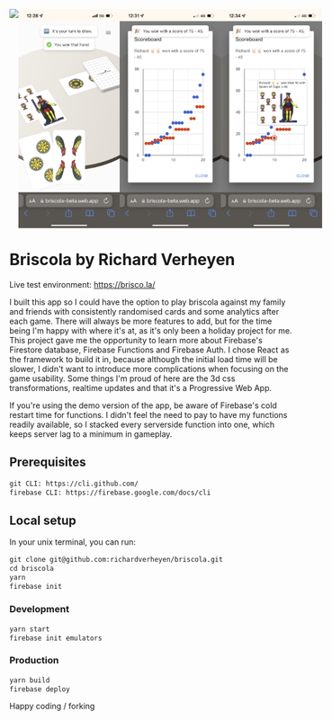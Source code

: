 <p style="display: flex;">
  <img src="https://github.com/richardverheyen/briscola/blob/master/public/images/example1.PNG?raw=true" width="180">
  <img src="https://github.com/richardverheyen/briscola/blob/master/public/images/example2.PNG?raw=true" width="180">
  <img src="https://github.com/richardverheyen/briscola/blob/master/public/images/example3.PNG?raw=true" width="180">
  <img src="https://github.com/richardverheyen/briscola/blob/master/public/images/example4.PNG?raw=true" width="180">
</p>

# Briscola by Richard Verheyen
Live test environment: https://brisco.la/

I built this app so I could have the option to play briscola against my family and friends with consistently randomised cards and some analytics after each game. There will always be more features to add, but for the time being I'm happy with where it's at, as it's only been a holiday project for me. 
This project gave me the opportunity to learn more about Firebase's Firestore database, Firebase Functions and Firebase Auth. I chose React as the framework to build it in, because although the initial load time will be slower, I didn't want to introduce more complications when focusing on the game usability. Some things I'm proud of here are the 3d css transformations, realtime updates and that it's a Progressive Web App. 

If you're using the demo version of the app, be aware of Firebase's cold restart time for functions. I didn't feel the need to pay to have my functions readily available, so I stacked every serverside function into one, which keeps server lag to a minimum in gameplay. 


## Prerequisites
    git CLI: https://cli.github.com/
    firebase CLI: https://firebase.google.com/docs/cli

## Local setup
In your unix terminal, you can run:

    git clone git@github.com:richardverheyen/briscola.git
    cd briscola
    yarn
    firebase init

### Development

    yarn start
    firebase init emulators

### Production

    yarn build
    firebase deploy

Happy coding / forking



